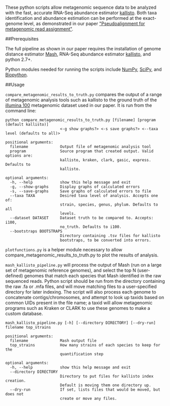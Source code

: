 These python scripts allow metagenomic sequence data to be analyzed with the fast, accurate RNA-Seq abundance estimator [kallisto](https://github.com/pachterlab/kallisto). Both taxa identification and abundance estimation can be performed at the exact-genome level, as demonstrated in our paper ["Pseudoalignment for metagenomic read assignment"](https://arxiv.org/abs/1510.07371).

##Prerequisites

The full pipeline as shown in our paper requires the installation of genome distance estimator [Mash](https://github.com/marbl/mash), RNA-Seq abundance estimator [kallisto](https://github.com/pachterlab/kallisto), and python 2.7+. 

Python modules needed for running the scripts include [NumPy](http://www.numpy.org/), [SciPy](https://www.scipy.org/), and [Biopython](http://biopython.org/wiki/Download). 

##Usage

`compare_metagenomic_results_to_truth.py` compares the output of a range of metagenomic analysis tools such as kallisto to the ground truth of the [illumina 100](http://dx.doi.org/10.1371/journal.pone.0031386) metagenomic dataset used in our paper. It is run from the command line:
```
python compare_metagenomic_results_to_truth.py [filename] [program (default kallisto)] 
						<-g show graphs?> <-s save graphs?> <--taxa level (defaults to all)>

positional arguments:
  filename              Output file of metagenomic analysis tool
  program               Source program that created output. Valid options are:
                        kallisto, kraken, clark, gasic, express. Defaults to
                        kallisto.

optional arguments:
  -h, --help            show this help message and exit
  -g, --show-graphs     Display graphs of calculated errors
  -s, --save-graphs     Save graphs of calculated errors to file
  --taxa TAXA           Desired taxa level of analysis. Accepts one of:
                        strain, species, genus, phylum. Defaults to all
                        levels.
  --dataset DATASET     Dataset truth to be compared to. Accepts: i100,
                        no_truth. Defaults to i100.
  --bootstraps BOOTSTRAPS
                        Directory containing .tsv files for kallisto
                        bootstraps, to be converted into errors.
```
`plotfunctions.py` is a helper module necessary to allow compare_metagenomic_results_to_truth.py to plot the results of analysis.

`mash_kallisto_pipeline.py` will process the output of Mash (run on a large set of metagenomic reference genomes), and select the top N (user-defined) genomes that match each species that Mash identified in the raw sequenced reads. Python script should be run from the directory containing the raw .fa or .mfa files, and will move matching files to a user-specified directory for later indexing. The script will also process each genome to concatenate contigs/chromosomes, and attempt to look up taxids based on common UIDs present in the file name; a taxid will allow metagenomic programs such as Kraken or CLARK to use these genomes to make a custom database.

```
mash_kallisto_pipeline.py [-h] [--directory DIRECTORY] [--dry-run] filename top_strains

positional arguments:
  filename              Mash output file
  top_strains           How many strains of each species to keep for the
                        quantification step

optional arguments:
  -h, --help            show this help message and exit
  --directory DIRECTORY
                        Directory to put files for kallisto index creation.
                        Default is moving them one directory up.
  --dry-run             If set, lists files that would be moved, but does not
                        create or move any files.
```
